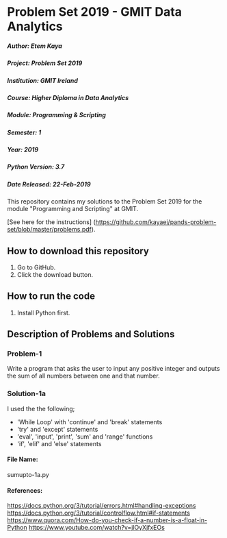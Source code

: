 # Problem Set 2019 - GMIT Data Analytics

##### Author: Etem Kaya
##### Project: Problem Set 2019
##### Institution: GMIT Ireland
##### Course: Higher Diploma in Data Analytics
##### Module: Programming & Scripting
##### Semester: 1
##### Year: 2019
##### Python Version: 3.7
##### Date Released: 22-Feb-2019

This repository contains my solutions to the Problem Set 2019 for the module "Programming and Scripting" at GMIT.

[See here for the instructions] (https://github.com/kayaei/pands-problem-set/blob/master/problems.pdf).

## How to download this repository

1. Go to GitHub.
2. Click the download button.

## How to run the code

1. Install Python first.

## Description of Problems and Solutions

### Problem-1

Write a program that asks the user to input any positive integer and outputs the 
sum of all numbers between one and that number.

### Solution-1a
I used the the following;
- 'While Loop' with 'continue' and 'break' statements
- 'try' and 'except' statements 
- 'eval', 'input', 'print', 'sum' and 'range' functions
- 'if', 'elif' and 'else' statements

#### File Name: 
sumupto-1a.py

#### References:
https://docs.python.org/3/tutorial/errors.html#handling-exceptions 
https://docs.python.org/3/tutorial/controlflow.html#if-statements 
https://www.quora.com/How-do-you-check-if-a-number-is-a-float-in-Python 
https://www.youtube.com/watch?v=jlOyXjfxEOs 
